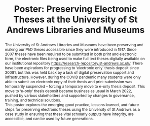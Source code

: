 ---
abstract: The University of St Andrews Libraries and Museums have been preserving
  and making our PhD theses accessible since they were introduced in 1917. Since 2007
  theses have been required to be submitted in both print and electronic form, the
  electronic files being used to make full text theses digitally available on our
  institutional repository https://research-repository.st-andrews.ac.uk/. There have
  been aspirations for progressing to ‘electronic only’ thesis deposit since 20081,
  but this was held back by a lack of digital preservation support and infrastructure.
  However, during the COVID pandemic many students were only able to submit an electronic
  copy of their thesis and print submission was temporarily suspended – forcing a
  temporary move to e-only thesis deposit. This move to ‘e-only’ thesis deposit became
  business as usual in March 2022, pushed by various stakeholders and supported by
  changes to governance, training, and technical solutions.<br />This poster explores
  the emerging good practice, lessons learned, and future steps for preserving electronic
  theses using the University of St Andrews as a case study in ensuring that these
  vital scholarly outputs have integrity, are accessible, and can be used by future
  generations.
creators:
- Sean Rippington
date: null
document_url: https://az659834.vo.msecnd.net/eventsairwesteuprod/production-inconference-public/4e0901d305b349e3a7ec2c8bdc1cca29
grand_parent: iPRES
institutions:
- University Of St Andrews Libaries & Museums
keywords:
- theses
- open access
- etd
- pdf
landing_page_url: null
language: eng
layout: publication
license: CC-BY 4.0 International
notes_url: null
parent: iPRES 2022
publication_type: poster
size: null
slides_url: null
source_name: iPRES
stream_url: null
title: 'Poster: Preserving Electronic Theses at the University of St Andrews Libraries
  and Museums'
year: 2022
---